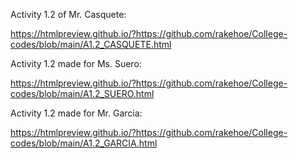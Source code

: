 Activity 1.2 of Mr. Casquete:

https://htmlpreview.github.io/?https://github.com/rakehoe/College-codes/blob/main/A1.2_CASQUETE.html

Activity 1.2 made for Ms. Suero:

https://htmlpreview.github.io/?https://github.com/rakehoe/College-codes/blob/main/A1.2_SUERO.html

Activity 1.2 made for Mr. Garcia:

https://htmlpreview.github.io/?https://github.com/rakehoe/College-codes/blob/main/A1.2_GARCIA.html